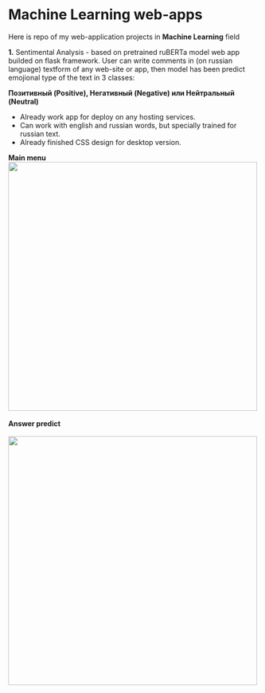 # Machine Learning web-apps

Here is repo of my web-application projects in **Machine Learning** field

  **1.** Sentimental Analysis - based on pretrained ruBERTa model web app builded on flask framework. User can write comments in (on russian language) textform of any web-site or app, then model has been predict emojional type of the text in 3 classes:
  
  **Позитивный (Positive), Негативный (Negative) или Нейтральный (Neutral)**

  * Already work app for deploy on any hosting services.
  * Can work with english and russian words, but specially trained for russian text.
  * Already finished CSS design for desktop version.

**Main menu**
<br>
<img src="https://github.com/everythingisc00l/Machine-Learning-web-apps/assets/105049664/64a8029a-eb50-479c-968e-759f4b1e2d28" width="500"/>
<br>
<br>
**Answer predict**
<br>
<br>
<img src="https://github.com/everythingisc00l/Machine-Learning-web-apps/assets/105049664/db5ee2b5-ee2b-4686-b7f3-73ae1fdfefeb" width="500"/>
